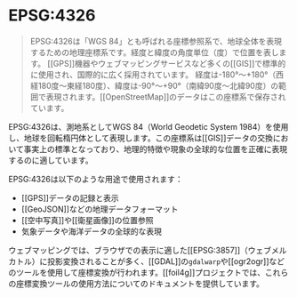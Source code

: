 # EPSG:4326

> EPSG:4326は「WGS 84」とも呼ばれる座標参照系で、地球全体を表現するための地理座標系です。経度と緯度の角度単位（度）で位置を表します。
> [[GPS]]機器やウェブマッピングサービスなど多くの[[GIS]]で標準的に使用され、国際的に広く採用されています。
> 経度は-180°〜+180°（西経180度〜東経180度）、緯度は-90°〜+90°（南緯90度〜北緯90度）の範囲で表現されます。[[OpenStreetMap]]のデータはこの座標系で保存されています。

EPSG:4326は、測地系としてWGS 84（World Geodetic System 1984）を使用し、地球を回転楕円体として表現します。この座標系は[[GIS]]データの交換において事実上の標準となっており、地理的特徴や現象の全球的な位置を正確に表現するのに適しています。

EPSG:4326は以下のような用途で使用されます：

- [[GPS]]データの記録と表示
- [[GeoJSON]]などの地理データフォーマット
- [[空中写真]]や[[衛星画像]]の位置参照
- 気象データや海洋データの全球的な表現

ウェブマッピングでは、ブラウザでの表示に適した[[EPSG:3857]]（ウェブメルカトル）に投影変換されることが多く、[[GDAL]]の`gdalwarp`や[[ogr2ogr]]などのツールを使用して座標変換が行われます。[[foil4g]]プロジェクトでは、これらの座標変換ツールの使用方法についてのドキュメントを提供しています。
